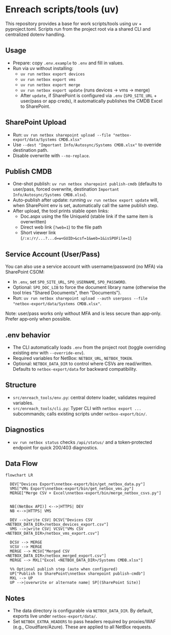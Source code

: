 Enreach scripts/tools (uv)
=========================

This repository provides a base for work scripts/tools using uv + pyproject.toml. Scripts run from the project root via a shared CLI and centralized dotenv handling.

Usage
-----

- Prepare: copy `.env.example` to `.env` and fill in values.
- Run via uv without installing:
  - `uv run netbox export devices`
  - `uv run netbox export vms`
  - `uv run netbox export merge`
  - `uv run netbox export update` (runs devices → vms → merge)
  - After `update`, if SharePoint is configured via `.env` (`SPO_SITE_URL` + user/pass or app creds), it automatically publishes the CMDB Excel to SharePoint.

SharePoint Upload
-----------------

- Run: `uv run netbox sharepoint upload --file "netbox-export/data/Systems CMDB.xlsx"`
- Use `--dest "Important Info/Autosync/Systems CMDB.xlsx"` to override destination path.
- Disable overwrite with `--no-replace`.

Publish CMDB
------------

- One-shot publish: `uv run netbox sharepoint publish-cmdb` (defaults to user/pass, forced overwrite, destination `Important Info/Autosync/Systems CMDB.xlsx`).
- Auto-publish after update: running `uv run netbox export update` will, when SharePoint env is set, automatically call the same publish step.
 - After upload, the tool prints stable open links:
   - Doc.aspx using the file UniqueId (stable link if the same item is overwritten)
   - Direct web link (`?web=1`) to the file path
   - Short viewer link (`/:x:/r/...?...d=w<GUID>&csf=1&web=1&isSPOFile=1`)

Service Account (User/Pass)
---------------------------

You can also use a service account with username/password (no MFA) via SharePoint CSOM:

- In `.env`, set `SPO_SITE_URL`, `SPO_USERNAME`, `SPO_PASSWORD`.
- Optional: `SPO_DOC_LIB` to force the document library name (otherwise the tool tries "Shared Documents", then "Documents").
- Run: `uv run netbox sharepoint upload --auth userpass --file "netbox-export/data/Systems CMDB.xlsx"`.

Note: user/pass works only without MFA and is less secure than app‑only. Prefer app‑only when possible.

.env behavior
-------------

- The CLI automatically loads `.env` from the project root (toggle overriding existing env with `--override-env`).
- Required variables for NetBox: `NETBOX_URL`, `NETBOX_TOKEN`.
- Optional: `NETBOX_DATA_DIR` to control where CSVs are read/written. Defaults to `netbox-export/data` for backward compatibility.

Structure
---------

- `src/enreach_tools/env.py`: central dotenv loader, validates required variables.
- `src/enreach_tools/cli.py`: Typer CLI with `netbox export ...` subcommands; calls existing scripts under `netbox-export/bin/`.

Diagnostics
-----------

- `uv run netbox status` checks `/api/status/` and a token‑protected endpoint for quick 200/403 diagnostics.

Data Flow
---------

```mermaid
flowchart LR

  DEV["Devices Export\nnetbox-export/bin/get_netbox_data.py"]
  VMS["VMs Export\nnetbox-export/bin/get_netbox_vms.py"]
  MERGE["Merge CSV + Excel\nnetbox-export/bin/merge_netbox_csvs.py"]


  NB[(NetBox API)] <-->|HTTPS| DEV
  NB <-->|HTTPS| VMS

  DEV -->|write CSV| DCSV["Devices CSV <NETBOX_DATA_DIR>/netbox_devices_export.csv"]
  VMS -->|write CSV| VCSV["VMs CSV <NETBOX_DATA_DIR>/netbox_vms_export.csv"]

  DCSV --> MERGE
  VCSV --> MERGE
  MERGE --> MCSV["Merged CSV <NETBOX_DATA_DIR>/netbox_merged_export.csv"]
  MERGE --> MXL["Excel <NETBOX_DATA_DIR>/Systems CMDB.xlsx"]

  %% Optional publish step (auto when configured)
  UP["Publish to SharePoint\nnetbox sharepoint publish-cmdb"]
  MXL --> UP
  UP -->|overwrite or alternate name| SP[(SharePoint Site)]
```

Notes
-----
- The data directory is configurable via `NETBOX_DATA_DIR`. By default, exports live under `netbox-export/data/`.
- Set `NETBOX_EXTRA_HEADERS` to pass headers required by proxies/WAF (e.g., Cloudflare/Azure). These are applied to all NetBox requests.
